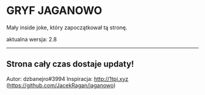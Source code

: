 # GRYF JAGANOWO
Mały inside joke, który zapoczątkował tą stronę.

aktualna wersja: 2.8


-------------------------------
Strona cały czas dostaje updaty!
--------------------------------

Autor: dzbanejro#3994
Inspiracja: http://1tpi.xyz (https://github.com/JacekRagan/jaganowo)
